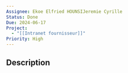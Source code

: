 ```yaml
---
Assignee: Ekoe Elfried HOUNSIJeremie Cyrille
Status: Done
Due: 2024-06-17
Project:
  - "[[Intranet fournisseur]]"
Priority: High
---
```

## Description